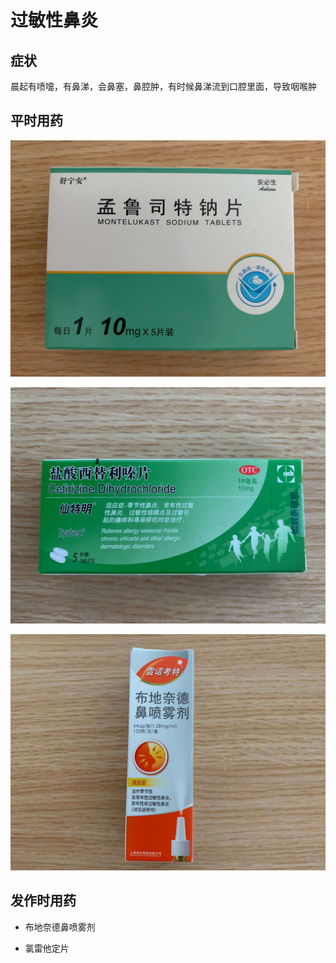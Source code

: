 # 过敏性鼻炎

## 症状

晨起有喷嚏，有鼻涕，会鼻塞，鼻腔肿，有时候鼻涕流到口腔里面，导致咽喉肿

## 平时用药

![孟鲁司特钠片](/medicine/Lark20200727-170750.jpeg)

![盐酸西替利嗪片](/medicine/Lark20200727-170806.jpeg)

![布地奈德鼻喷雾剂](/medicine/Lark20200727-170822.jpeg)

## 发作时用药

-   布地奈德鼻喷雾剂

-   氯雷他定片
